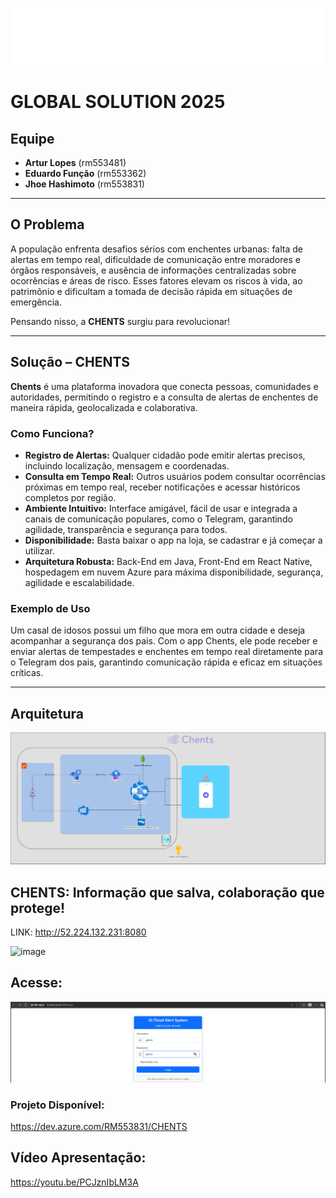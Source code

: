 ![image](https://github.com/eduardofuncao/chents-devops/blob/6e599cdd19370c10b2791fa0f169ff9e752c4d7b/svgviewer-png-output(2).png)

# GLOBAL SOLUTION 2025

## Equipe

- **Artur Lopes** (rm553481)
- **Eduardo Função** (rm553362)
- **Jhoe Hashimoto** (rm553831)

---

## O Problema

A população enfrenta desafios sérios com enchentes urbanas: falta de alertas em tempo real, dificuldade de comunicação entre moradores e órgãos responsáveis, e ausência de informações centralizadas sobre ocorrências e áreas de risco. Esses fatores elevam os riscos à vida, ao patrimônio e dificultam a tomada de decisão rápida em situações de emergência.

Pensando nisso, a **CHENTS** surgiu para revolucionar!

---

## Solução – CHENTS

**Chents** é uma plataforma inovadora que conecta pessoas, comunidades e autoridades, permitindo o registro e a consulta de alertas de enchentes de maneira rápida, geolocalizada e colaborativa.

### Como Funciona?

- **Registro de Alertas:** Qualquer cidadão pode emitir alertas precisos, incluindo localização, mensagem e coordenadas.
- **Consulta em Tempo Real:** Outros usuários podem consultar ocorrências próximas em tempo real, receber notificações e acessar históricos completos por região.
- **Ambiente Intuitivo:** Interface amigável, fácil de usar e integrada a canais de comunicação populares, como o Telegram, garantindo agilidade, transparência e segurança para todos.
- **Disponibilidade:** Basta baixar o app na loja, se cadastrar e já começar a utilizar.
- **Arquitetura Robusta:** Back-End em Java, Front-End em React Native, hospedagem em nuvem Azure para máxima disponibilidade, segurança, agilidade e escalabilidade.

### Exemplo de Uso

Um casal de idosos possui um filho que mora em outra cidade e deseja acompanhar a segurança dos pais. Com o app Chents, ele pode receber e enviar alertas de tempestades e enchentes em tempo real diretamente para o Telegram dos pais, garantindo comunicação rápida e eficaz em situações críticas.

---

## Arquitetura

![image1](https://github.com/eduardofuncao/chents-devops/blob/db1a21a96d86f5cc09fde204ff155ccf9ce3b277/CHENTS_GS_DIAGRAM_CLOUD_SERVICES_ARCHITECTURE.png)

## CHENTS: Informação que salva, colaboração que protege!
LINK: http://52.224.132.231:8080

![image](https://github.com/user-attachments/assets/314e91d4-e1d1-4541-9287-58c1181554b3)

## Acesse:

![image](https://github.com/eduardofuncao/chents-devops/blob/d5035c180c0ebf0dea8829adc2da671ec9548712/CHENTS_login.png)


### Projeto Disponível:

https://dev.azure.com/RM553831/CHENTS


## Vídeo Apresentação:

https://youtu.be/PCJznIbLM3A
